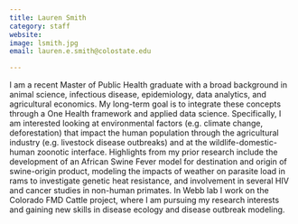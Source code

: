 ```yaml
---
title: Lauren Smith
category: staff
website: 
image: lsmith.jpg
email: lauren.e.smith@colostate.edu

---
```


I am a recent Master of Public Health graduate with a broad background in animal science, infectious disease, epidemiology, data analytics, and agricultural economics. My long-term goal is to integrate these concepts through a One Health framework and applied data science. Specifically, I am interested looking at environmental factors (e.g. climate change, deforestation) that impact the human population through the agricultural industry (e.g. livestock disease outbreaks) and at the wildlife-domestic-human zoonotic interface. Highlights from my prior research include the development of an African Swine Fever model for destination and origin of swine-origin product, modeling the impacts of weather on parasite load in rams to investigate genetic heat resistance, and involvement in several HIV and cancer studies in non-human primates. In Webb lab I work on the Colorado FMD Cattle project, where I am pursuing my research interests and gaining new skills in disease ecology and disease outbreak modeling.

